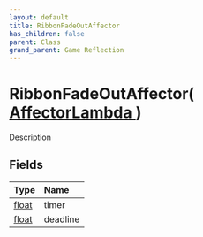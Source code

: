 ```yaml
---
layout: default
title: RibbonFadeOutAffector
has_children: false
parent: Class
grand_parent: Game Reflection
---
```

# RibbonFadeOutAffector( [ AffectorLambda ](/riftbreaker-wiki/docs/game-reflection/classes/affector_lambda/) )
Description 

## Fields

| Type | Name |
|:----------|:--------------|
| [float](/riftbreaker-wiki/docs/game-reflection/components/float/) | timer |
| [float](/riftbreaker-wiki/docs/game-reflection/components/float/) | deadline |

